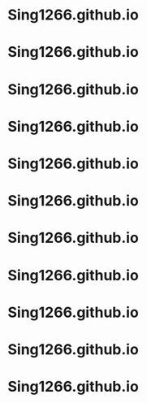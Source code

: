 # Sing1266.github.io
# Sing1266.github.io
# Sing1266.github.io
# Sing1266.github.io
# Sing1266.github.io
# Sing1266.github.io
# Sing1266.github.io
# Sing1266.github.io
# Sing1266.github.io
# Sing1266.github.io
# Sing1266.github.io
